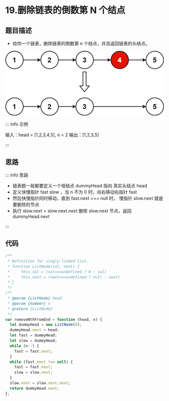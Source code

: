# 19.删除链表的倒数第 N 个结点

## 题目描述

- 给你一个链表，删除链表的倒数第 n 个结点，并且返回链表的头结点。

![Alt text](image-4.png)

::: info 示例

输入：head = [1,2,3,4,5], n = 2
输出：[1,2,3,5]

:::

## 思路

::: info 思路

- 链表题一般都要定义一个哑结点 dummyHead 指向 真实头结点 head
- 定义快慢指针 fast slow ，当 n 不为 0 时，向右移动右指针 fast
- 然后快慢指针同时移动，直到 fast.next === null 时， 慢指针 slow.next 就是要删除的节点
- 执行 slow.next = slow.next.next 删除 slow.next 节点，返回 dummyHead.next

:::

## 代码

```js
/**
 * Definition for singly-linked list.
 * function ListNode(val, next) {
 *     this.val = (val===undefined ? 0 : val)
 *     this.next = (next===undefined ? null : next)
 * }
 */
/**
 * @param {ListNode} head
 * @param {number} n
 * @return {ListNode}
 */
var removeNthFromEnd = function (head, n) {
  let dummyHead = new ListNode(0);
  dummyHead.next = head;
  let fast = dummyHead;
  let slow = dummyHead;
  while (n--) {
    fast = fast.next;
  }
  while (fast.next !== null) {
    fast = fast.next;
    slow = slow.next;
  }
  slow.next = slow.next.next;
  return dummyHead.next;
};
```
